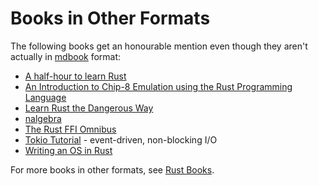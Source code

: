 # Books in Other Formats

The following books get an honourable mention even though they aren't actually in
[mdbook](https://github.com/rust-lang/mdBook) format:

* [A half-hour to learn Rust](https://fasterthanli.me/articles/a-half-hour-to-learn-rust)
* [An Introduction to Chip-8 Emulation using the Rust Programming Language](https://github.com/aquova/chip8-book/releases)
* [Learn Rust the Dangerous Way](http://cliffle.com/p/dangerust/)
* [nalgebra](https://nalgebra.org/docs/)
* [The Rust FFI Omnibus](http://jakegoulding.com/rust-ffi-omnibus/)
* [Tokio Tutorial](https://tokio.rs/tokio/tutorial) - event-driven, non-blocking I/O
* [Writing an OS in Rust](https://os.phil-opp.com/)

For more books in other formats, see [Rust
Books](https://github.com/sger/RustBooks).
